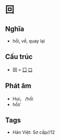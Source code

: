# 回

## Nghĩa

* hồi, về, quay lại

## Cấu trúc
* 回 = [囗](囗.md) [口](口.md)

## Phát âm

* Huí， /hối
* hồi/

## Tags
* Hán Việt: Sơ cấp//12

<script>window.HANZI_FIELD='回';</script>
